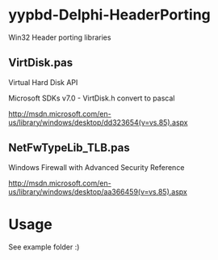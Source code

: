 # yypbd-Delphi-HeaderPorting

Win32 Header porting libraries


## VirtDisk.pas

Virtual Hard Disk API

Microsoft SDKs v7.0 - VirtDisk.h convert to pascal

http://msdn.microsoft.com/en-us/library/windows/desktop/dd323654(v=vs.85).aspx


## NetFwTypeLib_TLB.pas

Windows Firewall with Advanced Security Reference

http://msdn.microsoft.com/en-us/library/windows/desktop/aa366459(v=vs.85).aspx


# Usage

See example folder :)
